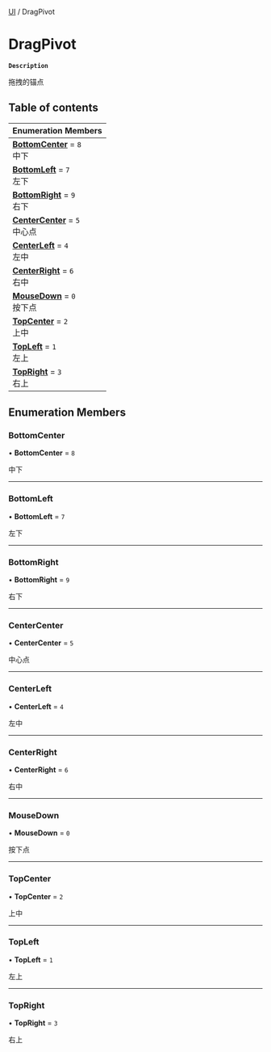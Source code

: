 [UI](../modules/UI.UI.md) / DragPivot

# DragPivot <Badge type="tip" text="Enumeration" /> <Score text="DragPivot" />

**`Description`**

拖拽的锚点

## Table of contents

| Enumeration Members |
| :-----|
| **[BottomCenter](UI.DragPivot.md#bottomcenter)** = ``8`` <br> 中下|
| **[BottomLeft](UI.DragPivot.md#bottomleft)** = ``7`` <br> 左下|
| **[BottomRight](UI.DragPivot.md#bottomright)** = ``9`` <br> 右下|
| **[CenterCenter](UI.DragPivot.md#centercenter)** = ``5`` <br> 中心点|
| **[CenterLeft](UI.DragPivot.md#centerleft)** = ``4`` <br> 左中|
| **[CenterRight](UI.DragPivot.md#centerright)** = ``6`` <br> 右中|
| **[MouseDown](UI.DragPivot.md#mousedown)** = ``0`` <br> 按下点|
| **[TopCenter](UI.DragPivot.md#topcenter)** = ``2`` <br> 上中|
| **[TopLeft](UI.DragPivot.md#topleft)** = ``1`` <br> 左上|
| **[TopRight](UI.DragPivot.md#topright)** = ``3`` <br> 右上|

## Enumeration Members

### BottomCenter <Score text="BottomCenter" /> 

• **BottomCenter** = ``8``

中下

___

### BottomLeft <Score text="BottomLeft" /> 

• **BottomLeft** = ``7``

左下

___

### BottomRight <Score text="BottomRight" /> 

• **BottomRight** = ``9``

右下

___

### CenterCenter <Score text="CenterCenter" /> 

• **CenterCenter** = ``5``

中心点

___

### CenterLeft <Score text="CenterLeft" /> 

• **CenterLeft** = ``4``

左中

___

### CenterRight <Score text="CenterRight" /> 

• **CenterRight** = ``6``

右中

___

### MouseDown <Score text="MouseDown" /> 

• **MouseDown** = ``0``

按下点

___

### TopCenter <Score text="TopCenter" /> 

• **TopCenter** = ``2``

上中

___

### TopLeft <Score text="TopLeft" /> 

• **TopLeft** = ``1``

左上

___

### TopRight <Score text="TopRight" /> 

• **TopRight** = ``3``

右上
